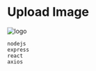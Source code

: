 # Upload Image

![logo](https://cdn.discordapp.com/attachments/1196933793915871242/1197640050918301706/image.png?ex=65bc0037&is=65a98b37&hm=614575a28f78f0e56ceb80aeca654627f6c355fdb084ca57190eb75424a69e40&)
```
nodejs
express
react
axios
```

